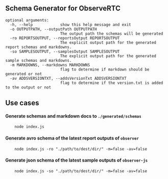 ## Schema Generator for ObserveRTC

```shell
optional arguments:
  -h, --help            show this help message and exit
  -o OUTPUTPATH, --outputPath OUTPUTPATH
                        The output path the schemas will be generated
  -ro REPORTSOUTPUT, --reportsOutput REPORTSOUTPUT
                        The explicit output path for the generated report schemas and markdowns.
  -so SAMPLESOUTPUT, --samplesOutput SAMPLESOUTPUT
                        The explicit output path for the generated sample schemas and markdowns.
  -m MARKDOWNS, --markdowns MARKDOWNS
                        flag to determine if markdown should be generated or not
  -av ADDSVERSIONTXT, --addsVersionTxt ADDSVERSIONTXT
                        flag to determine if the version.txt is added to the output or not
```

## Use cases

#### Generate schemas and markdown docs to `./generated/schemas`

```shell
    node index.js
```


#### Generate avro schema of the latest report outputs of `observer`

```shell
    node index.js -ro "./path/to/dest/dir/" -m=false -av=false
```

#### Generate json schema of the latest sample outputs of `observer-js`

```shell
    node index.js -so "./path/to/dest/dir/" -m=false -av=false
```


